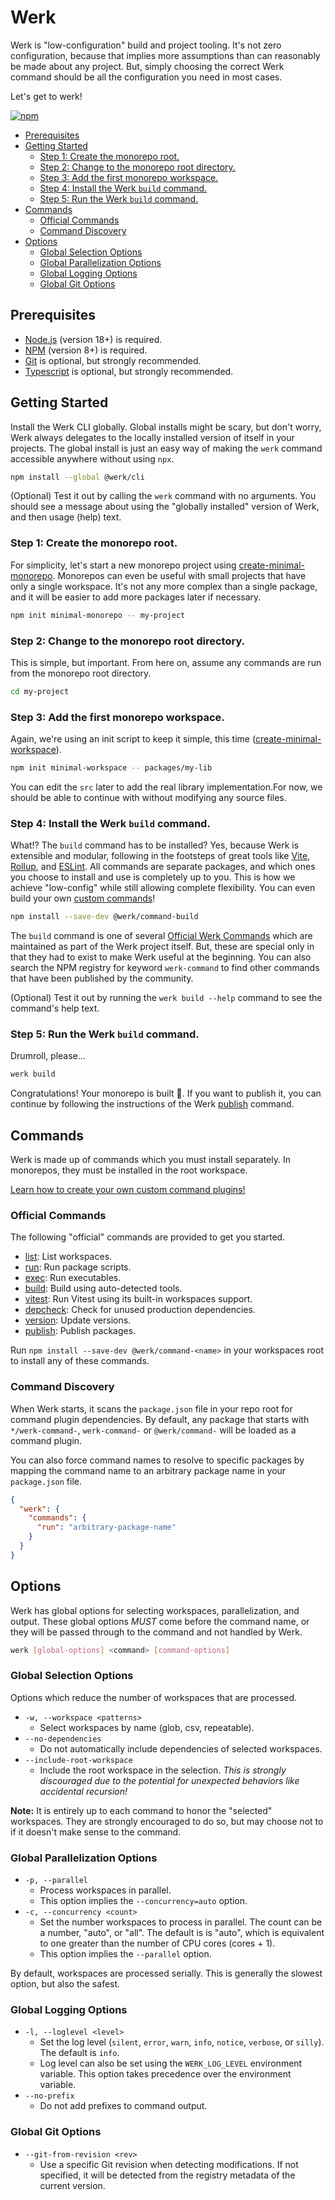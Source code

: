 # Werk

Werk is "low-configuration" build and project tooling. It's not zero configuration, because that implies more assumptions than can reasonably be made about any project. But, simply choosing the correct Werk command should be all the configuration you need in most cases.

Let's get to werk!

[![npm](https://img.shields.io/npm/v/@werk/cli?label=NPM)](https://www.npmjs.com/package/@werk/cli)

- [Prerequisites](#prerequisites)
- [Getting Started](#getting-started)
  - [Step 1: Create the monorepo root.](#step-1-create-the-monorepo-root)
  - [Step 2: Change to the monorepo root directory.](#step-2-change-to-the-monorepo-root-directory)
  - [Step 3: Add the first monorepo workspace.](#step-3-add-the-first-monorepo-workspace)
  - [Step 4: Install the Werk `build` command.](#step-4-install-the-werk-build-command)
  - [Step 5: Run the Werk `build` command.](#step-5-run-the-werk-build-command)
- [Commands](#commands)
  - [Official Commands](#official-commands)
  - [Command Discovery](#command-discovery)
- [Options](#options)
  - [Global Selection Options](#global-selection-options)
  - [Global Parallelization Options](#global-parallelization-options)
  - [Global Logging Options](#global-logging-options)
  - [Global Git Options](#global-git-options)

## Prerequisites

- [Node.js](https://nodejs.org/) (version 18+) is required.
- [NPM](https://www.npmjs.com/) (version 8+) is required.
- [Git](https://git-scm.com/) is optional, but strongly recommended.
- [Typescript](https://www.typescriptlang.org/) is optional, but strongly recommended.

## Getting Started

Install the Werk CLI globally. Global installs might be scary, but don't worry, Werk always delegates to the locally installed version of itself in your projects. The global install is just an easy way of making the `werk` command accessible anywhere without using `npx`.

```sh
npm install --global @werk/cli
```

(Optional) Test it out by calling the `werk` command with no arguments. You should see a message about using the "globally installed" version of Werk, and then usage (help) text.

### Step 1: Create the monorepo root.

For simplicity, let's start a new monorepo project using [create-minimal-monorepo](https://www.npmjs.com/package/create-minimal-monorepo). Monorepos can even be useful with small projects that have only a single workspace. It's not any more complex than a single package, and it will be easier to add more packages later if necessary.

```sh
npm init minimal-monorepo -- my-project
```

### Step 2: Change to the monorepo root directory.

This is simple, but important. From here on, assume any commands are run from the monorepo root directory.

```sh
cd my-project
```

### Step 3: Add the first monorepo workspace.

Again, we're using an init script to keep it simple, this time ([create-minimal-workspace](https://www.npmjs.com/package/create-minimal-monorepo)).

```sh
npm init minimal-workspace -- packages/my-lib
```

You can edit the `src` later to add the real library implementation.For now, we should be able to continue with without modifying any source files.

### Step 4: Install the Werk `build` command.

What!? The `build` command has to be installed? Yes, because Werk is extensible and modular, following in the footsteps of great tools like [Vite](https://vitejs.dev/), [Rollup](https://rollupjs.org/), and [ESLint](https://eslint.org/). All commands are separate packages, and which ones you choose to install and use is completely up to you. This is how we achieve "low-config" while still allowing complete flexibility. You can even build your own [custom commands](https://github.com/Shakeskeyboarde/werk/blob/main/packages/cli/README_CUSTOM_COMMANDS.md)!

```sh
npm install --save-dev @werk/command-build
```

The `build` command is one of several [Official Werk Commands](#official-commands) which are maintained as part of the Werk project itself. But, these are special only in that they had to exist to make Werk useful at the beginning. You can also search the NPM registry for keyword `werk-command` to find other commands that have been published by the community.

(Optional) Test it out by running the `werk build --help` command to see the command's help text.

### Step 5: Run the Werk `build` command.

Drumroll, please...

```sh
werk build
```

Congratulations! Your monorepo is built 🎉. If you want to publish it, you can continue by following the instructions of the Werk [publish](https://www.npmjs.com/package/@werk/command-publish) command.

## Commands

Werk is made up of commands which you must install separately. In monorepos, they must be installed in the root workspace.

[Learn how to create your own custom command plugins!](https://github.com/Shakeskeyboarde/werk/blob/main/packages/cli/README_CUSTOM_COMMANDS.md)

### Official Commands

The following "official" commands are provided to get you started.

- [list](https://www.npmjs.com/package/@werk/command-list): List workspaces.
- [run](https://www.npmjs.com/package/@werk/command-run): Run package scripts.
- [exec](https://www.npmjs.com/package/@werk/command-exec): Run executables.
- [build](https://www.npmjs.com/package/@werk/command-build): Build using auto-detected tools.
- [vitest](https://www.npmjs.com/package/@werk/command-vitest): Run Vitest using its built-in workspaces support.
- [depcheck](https://www.npmjs.com/package/@werk/command-depcheck): Check for unused production dependencies.
- [version](https://www.npmjs.com/package/@werk/command-version): Update versions.
- [publish](https://www.npmjs.com/package/@werk/command-publish): Publish packages.

Run `npm install --save-dev @werk/command-<name>` in your workspaces root to install any of these commands.

### Command Discovery

When Werk starts, it scans the `package.json` file in your repo root for command plugin dependencies. By default, any package that starts with `*/werk-command-`, `werk-command-` or `@werk/command-` will be loaded as a command plugin.

You can also force command names to resolve to specific packages by mapping the command name to an arbitrary package name in your `package.json` file.

```json
{
  "werk": {
    "commands": {
      "run": "arbitrary-package-name"
    }
  }
}
```

## Options

Werk has global options for selecting workspaces, parallelization, and output. These global options _MUST_ come before the command name, or they will be passed through to the command and not handled by Werk.

```sh
werk [global-options] <command> [command-options]
```

### Global Selection Options

Options which reduce the number of workspaces that are processed.

- `-w, --workspace <patterns>`
  - Select workspaces by name (glob, csv, repeatable).
- `--no-dependencies`
  - Do not automatically include dependencies of selected workspaces.
- `--include-root-workspace`
  - Include the root workspace in the selection. _This is strongly discouraged due to the potential for unexpected behaviors like accidental recursion!_

**Note:** It is entirely up to each command to honor the "selected" workspaces. They are strongly encouraged to do so, but may choose not to if it doesn't make sense to the command.

### Global Parallelization Options

- `-p, --parallel`
  - Process workspaces in parallel.
  - This option implies the `--concurrency=auto` option.
- `-c, --concurrency <count>`
  - Set the number workspaces to process in parallel. The count can be a number, "auto", or "all". The default is is "auto", which is equivalent to one greater than the number of CPU cores (cores + 1).
  - This option implies the `--parallel` option.

By default, workspaces are processed serially. This is generally the slowest option, but also the safest.

### Global Logging Options

- `-l, --loglevel <level>`
  - Set the log level (`silent`, `error`, `warn`, `info`, `notice`, `verbose`, or `silly`). The default is `info`.
  - Log level can also be set using the `WERK_LOG_LEVEL` environment variable. This option takes precedence over the environment variable.
- `--no-prefix`
  - Do not add prefixes to command output.

### Global Git Options

- `--git-from-revision <rev>`
  - Use a specific Git revision when detecting modifications. If not specified, it will be detected from the registry metadata of the current version.
